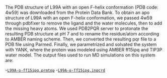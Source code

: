 The PDB structure of L99A with an open F-helix conformation (PDB code: 4w59) was downloaded from the Protein Data Bank. To obtain an apo structure of L99A with an open F-helix conformation, we passed 4w59 through pdbfixer to remove the ligand and the water molecules, then to add the missing heavy atoms. We used PDB2PQR server to protonate the resulting PDB structure at pH 7 and to rename the residue/atom according to AMBER naming scheme. Then, we converted the resulting pqr file to a PDB file using Parmed. Finally, we parametrized and solvated the system with YANK, where the protein was modeled using AMBER ff15ipq and TIP3P water model. The output files used to run MD simulations on this system are:

-[`L99A-o-ff15ipq.prmtop`](L99A-o-ff15ipq.prmtop)
-[`L99A-o-ff15ipq.inpcrd`](L99A-o-ff15ipq.inpcrd)
